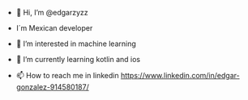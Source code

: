- 👋 Hi, I’m @edgarzyzz
-  I´m Mexican developer
- 👀 I’m interested in machine learning
- 🌱 I’m currently learning kotlin and ios

- 📫 How to reach me in linkedin https://www.linkedin.com/in/edgar-gonzalez-914580187/

<!---
edgarzyzz/edgarzyzz is a ✨ special ✨ repository because its `README.md` (this file) appears on your GitHub profile.
You can click the Preview link to take a look at your changes.
--->
